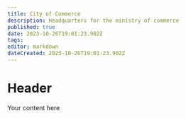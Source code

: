 ```yaml
---
title: City of Commerce
description: Headquarters for the ministry of commerce
published: true
date: 2023-10-26T19:01:23.902Z
tags: 
editor: markdown
dateCreated: 2023-10-26T19:01:23.902Z
---
```


# Header
Your content here